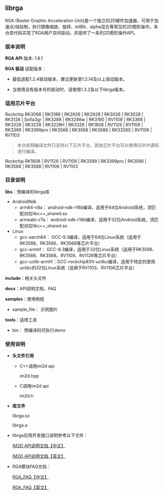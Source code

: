 ## librga

RGA (Raster Graphic Acceleration Unit)是一个独立的2D硬件加速器，可用于加速点/线绘制，执行图像缩放、旋转、bitBlt、alpha混合等常见的2D图形操作。本仓库代码实现了RGA用户空间驱动，并提供了一系列2D图形操作API。

### 版本说明

**RGA API** 版本: 1.8.1

**RGA 驱动** 适配版本：

- 最低适配1.2.4驱动版本，建议更新至1.2.14及以上驱动版本。

- 当使用没有版本号的驱动时，请使用1.3.2及以下librga版本。

### 适用芯片平台

Rockchip RK3066 | RK3188 | RK2926 | RK2928 | RK3026 | RK3028 | RK3128 | Sofia3gr | RK3288 | RK3288w | RK3190 | RV1108 | RK3368 | RK3326 | RK3228 | RK3228H | RK3326 | RK1808 | RV1126 | RV1109 | RK3399 | RK3399pro | RK3566 | RK3568 | RK3588 | RK3326S | RV1106 | RV1103

>  本仓库预编译文件只支持以下芯片平台，其他芯片平台可以使用SDK中源码进行编译。

Rockchip RK1808 | RV1126 | RV1109 | RK3399 | RK3399pro | RK3566 | RK3568 | RK3588 | RV1106 | RV1103

### 目录说明

**libs**：预编译的librga库

 - AndroidNdk
   - arm64-v8a： android-ndk-r16b编译，适用于64位Android系统，须匹配对应libc++_shared.so
   - armeabi-v7a： android-ndk-r16b编译，适用于32位Android系统，须匹配对应libc++_shared.so
 - Linux
   - gcc-aarch64： GCC-9.3编译，适用于64位Linux系统（适用于RK3588、RK3566、RK3568等芯片平台）
   - gcc-armhf： GCC-8.3编译，适用于32位Linux系统（适用于RK3588、RK3566、RK3568、RV1109、RV1126等芯片平台）
   - gcc-uclib-armhf：GCC-rockchip830-uclibc编译，适用于特定的使用uclibc的32位Linux系统（适用于RV1103、RV1106芯片平台）

**include**：相关头文件

**docs**：API说明文档、FAQ

**samples**：使用例程

 - sample_file： 示例图片

**tools**：适用工具

- bin： 预编译的可执行demo

### 使用说明

* **头文件引用**

  * C++调用im2d api

    im2d.hpp

  * C调用im2d api

    im2d.h

* **库文件**

  librga.so

  librga.a

* librga应用开发接口说明参考以下文件：

  [IM2D API说明文档【中文】](docs/Rockchip_Developer_Guide_RGA_CN.md)

  [IM2D API说明文档【英文】](docs/Rockchip_Developer_Guide_RGA_EN.md)

* RGA模块FAQ文档：

  [RGA_FAQ【中文】](docs/Rockchip_FAQ_RGA_CN.md)
  
  [RGA_FAQ【英文】](docs/Rockchip_FAQ_RGA_EN.md)

